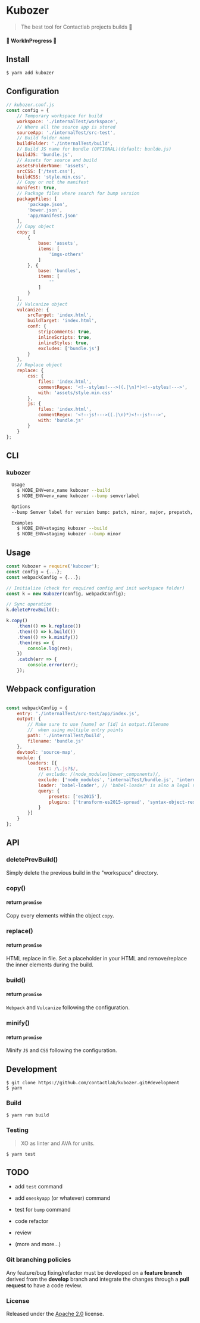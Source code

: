 # Kubozer

> The best tool for Contactlab projects builds :rocket:

#### 🚧 WorkInProgress 🚧

## Install

	$ yarn add kubozer

## Configuration
```javascript
// kubozer.conf.js
const config = {
	// Temporary workspace for build
	workspace: './internalTest/workspace',
	// Where all the source app is stored
	sourceApp: './internalTest/src-test',
	// Build folder name
	buildFolder: './internalTest/build',
	// Build JS name for bundle (OPTIONAL)(default: bunlde.js)
	buildJS: 'bundle.js',
	// Assets for source and build
	assetsFolderName: 'assets',
	srcCSS: ['/test.css'],
	buildCSS: 'style.min.css',
	// Copy or not the manifest
	manifest: true,
	// Package files where search for bump version
	packageFiles: [
		'package.json',
		'bower.json',
		'app/manifest.json'
	],
	// Copy object
	copy: [
		{
			base: 'assets',
			items: [
				'imgs-others'
			]
		}, {
			base: 'bundles',
			items: [
				''
			]
		}
	],
	// Vulcanize object
	vulcanize: {
		srcTarget: 'index.html',
		buildTarget: 'index.html',
		conf: {
			stripComments: true,
			inlineScripts: true,
			inlineStyles: true,
			excludes: ['bundle.js']
		}
	},
	// Replace object
	replace: {
		css: {
			files: 'index.html',
			commentRegex: '<!--styles!--->((.|\n)*)<!--styles!--->',
			with: 'assets/style.min.css'
		},
		js: {
			files: 'index.html',
			commentRegex: '<!--js!--->((.|\n)*)<!--js!--->',
			with: 'bundle.js'
		}
	}
};
```

## CLI

### kubozer

```bash
  Usage
    $ NODE_ENV=env_name kubozer --build
    $ NODE_ENV=env_name kubozer --bump semverlabel

  Options
  --bump Semver label for version bump: patch, minor, major, prepatch, preminor, premajor, prerelease

  Examples
    $ NODE_ENV=staging kubozer --build
    $ NODE_ENV=staging kubozer --bump minor
```


## Usage
```javascript
const Kubozer = require('kubozer');
const config = {...};
const webpackConfig = {...};

// Initialize (check for required config and init workspace folder)
const k = new Kubozer(config, webpackConfig);

// Sync operation
k.deletePrevBuild();

k.copy()
	.then(() => k.replace())
	.then(() => k.build())
	.then(() => k.minify())
	.then(res => {
		console.log(res);
	})
	.catch(err => {
		console.error(err);
	});
```

## Webpack configuration
```javascript

const webpackConfig = {
	entry: './internalTest/src-test/app/index.js',
	output: {
		// Make sure to use [name] or [id] in output.filename
		//  when using multiple entry points
		path: './internalTest/build',
		filename: 'bundle.js'
	},
	devtool: 'source-map',
	module: {
		loaders: [{
			test: /\.js?$/,
			// exclude: /(node_modules|bower_components)/,
			exclude: ['node_modules', 'internalTest/bundle.js', 'internalTest/build'],
			loader: 'babel-loader', // 'babel-loader' is also a legal name to reference
			query: {
				presets: ['es2015'],
				plugins: ['transform-es2015-spread', 'syntax-object-rest-spread', 'transform-object-rest-spread']
			}
		}]
	}
};
```

## API

### deletePrevBuild()
Simply delete the previous build in the "workspace" directory.

### copy()
#### return `promise`
Copy every elements within the object `copy`.

### replace()
#### return `promise`
HTML replace in file. Set a placeholder in your HTML and remove/replace the inner elements during the build.

### build()
#### return `promise`
`Webpack` and `Vulcanize` following the configuration.

### minify()
#### return `promise`
Minify `JS` and `CSS` following the configuration.


## Development

	$ git clone https://github.com/contactlab/kubozer.git#development
	$ yarn

### Build

	$ yarn run build

### Testing
> XO as linter and AVA for units.

	$ yarn test

## TODO
- add `test` command
- add `oneskyapp` (or whatever) command

- test for `bump` command
- code refactor
- review
- (more and more...)


### Git branching policies
Any feature/bug fixing/refactor must be developed on a **feature branch** derived from the **develop** branch and integrate the changes through a **pull request** to have a code review.

### License
Released under the [Apache 2.0](LICENSE) license.

